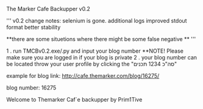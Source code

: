 The Marker Cafe Backupper v0.2


'''
v0.2 change notes:
selenium is gone.
additional logs
improved stdout format
better stability

**there are some situetions where there might be some false negative **
'''

1 . run TMCBv0.2.exe/.py and input your blog number **NOTE! Please make sure you are logged in if your blog is private
2 . your blog number can be located throw your user profile by clicking the "סה"כ 1234 תכנים"


example for blog link:
http://cafe.themarker.com/blog/16275/

blog number:
16275

Welcome to Themarker Caf`e backupper by Prim1Tive